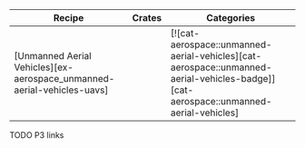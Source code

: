 | Recipe | Crates | Categories |
|---|---|---|
| [Unmanned Aerial Vehicles][ex-aerospace_unmanned-aerial-vehicles-uavs] |  | [![cat-aerospace::unmanned-aerial-vehicles][cat-aerospace::unmanned-aerial-vehicles-badge]][cat-aerospace::unmanned-aerial-vehicles] |

<div class="hidden">
TODO P3 links
</div>
